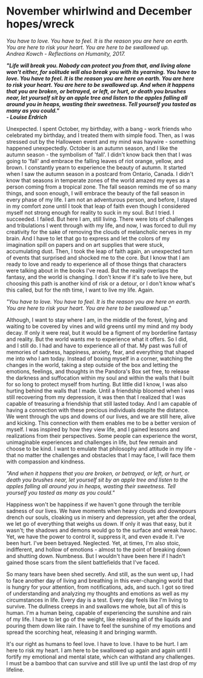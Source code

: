 # November whirlwind and December hopes/wreck

*You have to love. You have to feel. It is the reason you are here on earth. You are here to risk your heart. You are here to be swallowed up.*  
*Andrea Kowch \- Reflections on Humanity, 2017\.*

***"Life will break you. Nobody can protect you from that, and living alone won't either, for solitude will also break you with its yearning. You have to love. You have to feel. It is the reason you are here on earth. You are here to risk your heart. You are here to be swallowed up. And when it happens that you are broken, or betrayed, or left, or hurt, or death you brushes near, let yourself sit by an apple tree and listen to the apples falling all around you in heaps, wasting their sweetness. Tell yourself you tasted as many as you could."***  
***\- Louise Erdrich***

Unexpected. I spent October, my birthday, with a bang \- work friends who celebrated my birthday, and I treated them with simple food. Then, as I was stressed out by the Halloween event and my mind was haywire \- something happened unexpectedly. October is an autumn season, and I like the autumn season \- the symbolism of 'fall'. I didn't know back then that I was going to 'fall' and embrace the falling leaves of riot orange, yellow, and brown. I constantly yearn to experience the beauty of autumn. It started when I saw the autumn season in a postcard from Ontario, Canada. I didn't know that seasons in temperate zones of the world amazed my eyes as a person coming from a tropical zone. The fall season reminds me of so many things, and soon enough, I will embrace the beauty of the fall season in every phase of my life. I am not an adventurous person, and before, I stayed in my comfort zone until I took that leap of faith even though I considered myself not strong enough for reality to suck in my soul. But I tried. I succeeded. I failed. But here I am, still living. There were lots of challenges and tribulations I went through with my life, and now, I was forced to dull my creativity for the sake of removing the clouds of melancholic nerves in my brain. And I have to let that go to express and let the colors of my imagination spill on papers and on art supplies that were stuck, accumulating dust. Then, I took the leap of faith again, an unexpected turn of events that surprised and shocked me to the core. But I know that I am ready to love and ready to experience all of those things that characters were talking about in the books I've read. But the reality overlaps the fantasy, and the world is changing. I don't know if it's safe to live here, but choosing this path is another kind of risk or a detour, or I don't know what's this called, but for the nth time, I want to live my life. Again.

*"You have to love. You have to feel. It is the reason you are here on earth. You are here to risk your heart. You are here to be swallowed up."*

Although, I want to stay where I am, in the middle of the forest, lying and waiting to be covered by vines and wild greens until my mind and my body decay. If only it were real, but it would be a figment of my borderline fantasy and reality. But the world wants me to experience what it offers. So I did, and I still do. I had and have to experience all of that. My past was full of memories of sadness, happiness, anxiety, fear, and everything that shaped me into who I am today. Instead of boxing myself in a corner, watching the changes in the world, taking a step outside of the box and letting the emotions, feelings, and thoughts in the Pandora's Box set free, to release the darkness and suffocation within my soul and within the walls that I built for so long to protect myself from hurting. But little did I know, I was also hurting behind the walls that I made. Until a friendship bloomed when I was still recovering from my depression, it was then that I realized that I was capable of treasuring a friendship that still lasted today. And I am capable of having a connection with these precious individuals despite the distance. We went through the ups and downs of our lives, and we are still here, alive and kicking. This connection with them enables me to be a better version of myself. I was inspired by how they view life, and I gained lessons and realizations from their perspectives. Some people can experience the worst, unimaginable experiences and challenges in life, but few remain and choose to be kind. I want to emulate that philosophy and attitude in my life \- that no matter the challenges and obstacles that I may face, I will face them with compassion and kindness.

*"And when it happens that you are broken, or betrayed, or left, or hurt, or death you brushes near, let yourself sit by an apple tree and listen to the apples falling all around you in heaps, wasting their sweetness. Tell yourself you tasted as many as you could."*

Happiness won't be happiness if we haven't gone through the terrible sadness of our lives. We have moments when heavy clouds and downpours drench our souls, cloaking us in misery and depression, yet after the ordeal, we let go of everything that weighs us down. If only it was that easy, but it wasn't; the shadows and demons would go to the surface and wreak havoc. Yet, we have the power to control it, suppress it, and even evade it. I've been hurt. I've been betrayed. Neglected. Yet, at times, I'm also stoic, indifferent, and hollow of emotions \- almost to the point of breaking down and shutting down. Numbness. But I wouldn't have been here if I hadn't gained those scars from the silent battlefields that I've faced.

So many tears have been shed secretly. And still, as the sun went up, I had to face another day of living and breathing in this ever-changing world that is hungry for your attention, from notifications, ads, and such. I got so tired of understanding and analyzing my thoughts and emotions as well as my circumstances in life. Every day is a test. Every day feels like I'm living to survive. The dullness creeps in and swallows me whole, but all of this is human. I'm a human being, capable of experiencing the sunshine and rain of my life. I have to let go of the weight, like releasing all of the liquids and pouring them down like rain. I have to feel the sunshine of my emotions and spread the scorching heat, releasing it and bringing warmth.

It's our right as humans to feel love. I have to love. I have to be hurt. I am here to risk my heart. I am here to be swallowed up again and again until I fortify my emotional and mental state, which can withstand any challenges. I must be a bamboo that can survive and still live up until the last drop of my lifeline.  
